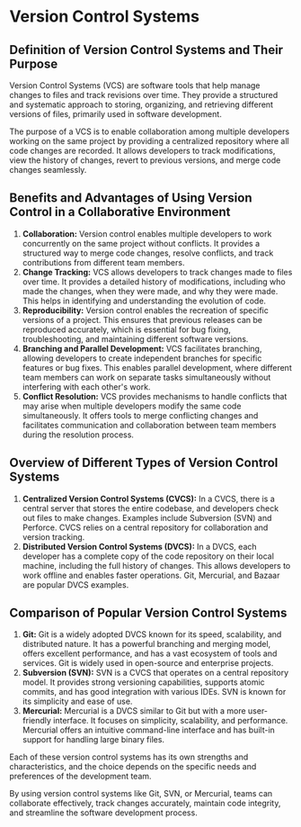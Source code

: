 # Version Control Systems

## Definition of Version Control Systems and Their Purpose

Version Control Systems (VCS) are software tools that help manage changes to files and track revisions over time. They provide a structured and systematic approach to storing, organizing, and retrieving different versions of files, primarily used in software development.

The purpose of a VCS is to enable collaboration among multiple developers working on the same project by providing a centralized repository where all code changes are recorded. It allows developers to track modifications, view the history of changes, revert to previous versions, and merge code changes seamlessly.

## Benefits and Advantages of Using Version Control in a Collaborative Environment

1. **Collaboration:** Version control enables multiple developers to work concurrently on the same project without conflicts. It provides a structured way to merge code changes, resolve conflicts, and track contributions from different team members.
2. **Change Tracking:** VCS allows developers to track changes made to files over time. It provides a detailed history of modifications, including who made the changes, when they were made, and why they were made. This helps in identifying and understanding the evolution of code.
3. **Reproducibility:** Version control enables the recreation of specific versions of a project. This ensures that previous releases can be reproduced accurately, which is essential for bug fixing, troubleshooting, and maintaining different software versions.
4. **Branching and Parallel Development:** VCS facilitates branching, allowing developers to create independent branches for specific features or bug fixes. This enables parallel development, where different team members can work on separate tasks simultaneously without interfering with each other's work.
5. **Conflict Resolution:** VCS provides mechanisms to handle conflicts that may arise when multiple developers modify the same code simultaneously. It offers tools to merge conflicting changes and facilitates communication and collaboration between team members during the resolution process.

## Overview of Different Types of Version Control Systems

1. **Centralized Version Control Systems (CVCS):** In a CVCS, there is a central server that stores the entire codebase, and developers check out files to make changes. Examples include Subversion (SVN) and Perforce. CVCS relies on a central repository for collaboration and version tracking.
2. **Distributed Version Control Systems (DVCS):** In a DVCS, each developer has a complete copy of the code repository on their local machine, including the full history of changes. This allows developers to work offline and enables faster operations. Git, Mercurial, and Bazaar are popular DVCS examples.

## Comparison of Popular Version Control Systems

1. **Git:** Git is a widely adopted DVCS known for its speed, scalability, and distributed nature. It has a powerful branching and merging model, offers excellent performance, and has a vast ecosystem of tools and services. Git is widely used in open-source and enterprise projects.
2. **Subversion (SVN):** SVN is a CVCS that operates on a central repository model. It provides strong versioning capabilities, supports atomic commits, and has good integration with various IDEs. SVN is known for its simplicity and ease of use.
3. **Mercurial:** Mercurial is a DVCS similar to Git but with a more user-friendly interface. It focuses on simplicity, scalability, and performance. Mercurial offers an intuitive command-line interface and has built-in support for handling large binary files.

Each of these version control systems has its own strengths and characteristics, and the choice depends on the specific needs and preferences of the development team.

By using version control systems like Git, SVN, or Mercurial, teams can collaborate effectively, track changes accurately, maintain code integrity, and streamline the software development process.
